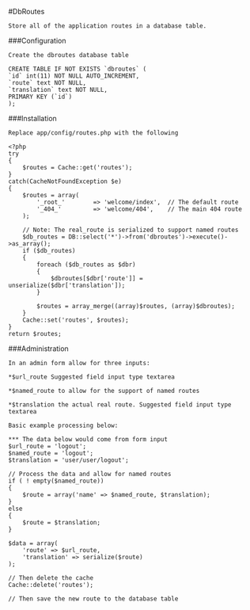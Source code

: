 #DbRoutes

    Store all of the application routes in a database table.

###Configuration

    Create the dbroutes database table

    CREATE TABLE IF NOT EXISTS `dbroutes` (
    `id` int(11) NOT NULL AUTO_INCREMENT,
    `route` text NOT NULL,
    `translation` text NOT NULL,
    PRIMARY KEY (`id`)
    );

###Installation

    Replace app/config/routes.php with the following

    <?php
    try
    {
        $routes = Cache::get('routes');
    }
    catch(CacheNotFoundException $e)
    {
        $routes = array(
            '_root_'        => 'welcome/index',  // The default route
            '_404_'         => 'welcome/404',    // The main 404 route
        );

        // Note: The real_route is serialized to support named routes
        $db_routes = DB::select('*')->from('dbroutes')->execute()->as_array();
        if ($db_routes)
		{
        	foreach ($db_routes as $dbr)
        	{
            	$dbroutes[$dbr['route']] = unserialize($dbr['translation']);
        	}

        	$routes = array_merge((array)$routes, (array)$dbroutes);
        }
        Cache::set('routes', $routes);
    }
    return $routes;

###Administration

    In an admin form allow for three inputs:

    *$url_route Suggested field input type textarea

    *$named_route to allow for the support of named routes

    *$translation the actual real route. Suggested field input type textarea

    Basic example processing below:

    *** The data below would come from form input
    $url_route = 'logout';
    $named_route = 'logout';
    $translation = 'user/user/logout';

    // Process the data and allow for named routes
    if ( ! empty($named_route))
    {
        $route = array('name' => $named_route, $translation);
    }
    else
    {
        $route = $translation;
    }

    $data = array(
        'route' => $url_route,
        'translation' => serialize($route)
    );

    // Then delete the cache
    Cache::delete('routes');

    // Then save the new route to the database table